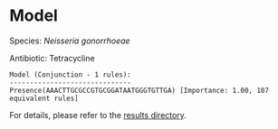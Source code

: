 
# Model

Species: *Neisseria gonorrhoeae*

Antibiotic: Tetracycline

```
Model (Conjunction - 1 rules):
------------------------------
Presence(AAACTTGCGCCGTGCGGATAATGGGTGTTGA) [Importance: 1.00, 107 equivalent rules]

```

For details, please refer to the [results directory](../../../../../results/scm_b/neisseria%20gonorrhoeae/tetracycline/repeat_4/).


